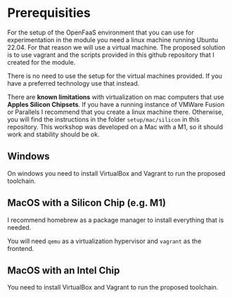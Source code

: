 
# Prerequisities

For the setup of the OpenFaaS environment that you can use for experimentation in the module you need 
a linux machine running Ubuntu 22.04. For that reason we will use a virtual machine. The proposed solution
is to use vagrant and the scripts provided in this github repository that I created for the module.

There is no need to use the setup for the virtual machines provided. If you have a preferred technology use that instead.

There are **known limitations** with virtualization on mac computers that use **Apples Silicon Chipsets**. If you have
a running instance of VMWare Fusion or Parallels I recommend that you create a linux machine there. Otherwise,
you will find the instructions in the folder ```setup/mac/silicon``` in this repository. This workshop was developed on a 
Mac with a M1, so it should work and stability should be ok.

## Windows 

On windows you need to install VirtualBox and Vagrant to run the proposed toolchain.

## MacOS with a Silicon Chip (e.g. M1)

I recommend homebrew as a package manager to install everything that is needed.

You will need ```qemu``` as a virtualization hypervisor and ```vagrant``` as the frontend.

## MacOS with an Intel Chip

You need to install VirtualBox and Vagrant to run the proposed toolchain.
